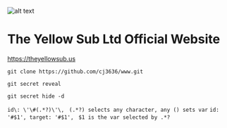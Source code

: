 ![alt text](https://repository-images.githubusercontent.com/231686434/8947ce74-ff5d-44a8-b314-7add09d6a68f "TYS LOGO")
# The Yellow Sub Ltd Official Website

https://theyellowsub.us

`git clone https://github.com/cj3636/www.git`

`git secret reveal`

`git secret hide -d`

`id\: \'\#(.*?)\'\, `
`(.*?) selects any character, any () sets var`
`id: '#$1', target: '#$1', `
`$1 is the var selected by .*?`
